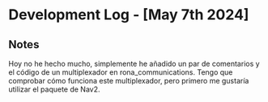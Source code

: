 # Development Log - [May 7th 2024]

## Notes
Hoy no he hecho mucho, simplemente he añadido un par de comentarios y el código de un multiplexador en rona_communications. Tengo que comprobar cómo funciona este multiplexador, pero primero me gustaría utilizar el paquete de Nav2.
